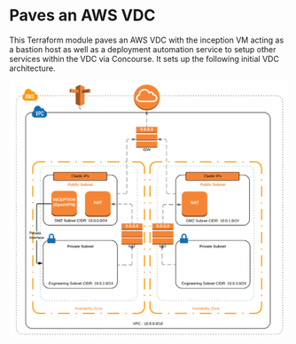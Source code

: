# Paves an AWS VDC

This Terraform module paves an AWS VDC with the inception VM acting as a bastion host as well as a deployment automation service to setup other services within the VDC via Concourse. It sets up the following initial VDC architecture.

![Network Architecture](../../docs/images/AWS-Inception-Network.png)